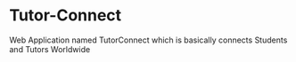 # Tutor-Connect
Web Application named TutorConnect which is basically connects Students and Tutors Worldwide
